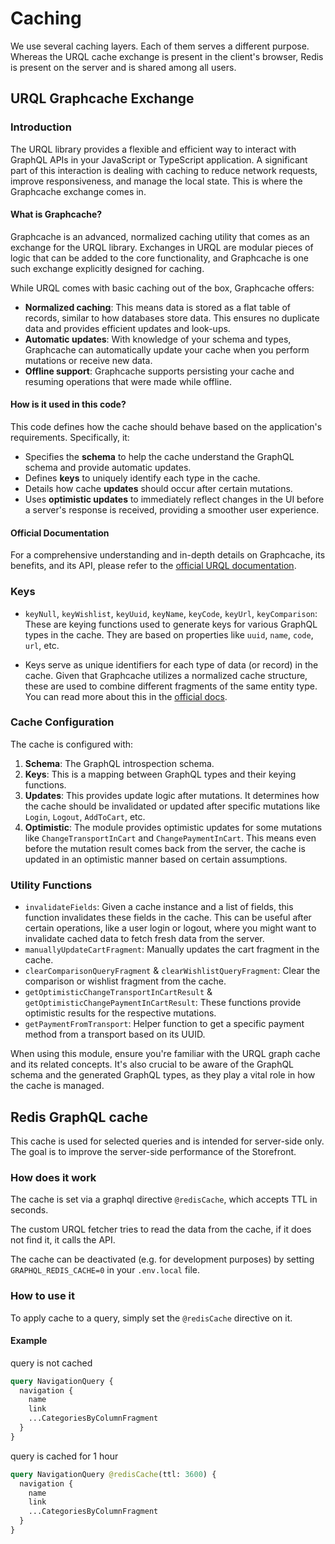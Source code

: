 # Caching

We use several caching layers. Each of them serves a different purpose. Whereas the URQL cache exchange is present in the client's browser, Redis is present on the server and is shared among all users.

## URQL Graphcache Exchange

### Introduction

The URQL library provides a flexible and efficient way to interact with GraphQL APIs in your JavaScript or TypeScript application. A significant part of this interaction is dealing with caching to reduce network requests, improve responsiveness, and manage the local state. This is where the Graphcache exchange comes in.

#### What is Graphcache?

Graphcache is an advanced, normalized caching utility that comes as an exchange for the URQL library. Exchanges in URQL are modular pieces of logic that can be added to the core functionality, and Graphcache is one such exchange explicitly designed for caching.

While URQL comes with basic caching out of the box, Graphcache offers:

- **Normalized caching**: This means data is stored as a flat table of records, similar to how databases store data. This ensures no duplicate data and provides efficient updates and look-ups.
- **Automatic updates**: With knowledge of your schema and types, Graphcache can automatically update your cache when you perform mutations or receive new data.
- **Offline support**: Graphcache supports persisting your cache and resuming operations that were made while offline.

#### How is it used in this code?

This code defines how the cache should behave based on the application's requirements. Specifically, it:

- Specifies the **schema** to help the cache understand the GraphQL schema and provide automatic updates.
- Defines **keys** to uniquely identify each type in the cache.
- Details how cache **updates** should occur after certain mutations.
- Uses **optimistic updates** to immediately reflect changes in the UI before a server's response is received, providing a smoother user experience.

#### Official Documentation

For a comprehensive understanding and in-depth details on Graphcache, its benefits, and its API, please refer to the [official URQL documentation](https://formidable.com/open-source/urql/docs/graphcache/).

### Keys

- `keyNull`, `keyWishlist`, `keyUuid`, `keyName`, `keyCode`, `keyUrl`, `keyComparison`: These are keying functions used to generate keys for various GraphQL types in the cache. They are based on properties like `uuid`, `name`, `code`, `url`, etc.

- Keys serve as unique identifiers for each type of data (or record) in the cache. Given that Graphcache utilizes a normalized cache structure, these are used to combine different fragments of the same entity type. You can read more about this in the [official docs](https://formidable.com/open-source/urql/docs/graphcache/normalized-caching/#custom-keys-and-non-keyable-entities).

### Cache Configuration

The cache is configured with:

1. **Schema**: The GraphQL introspection schema.
2. **Keys**: This is a mapping between GraphQL types and their keying functions.
3. **Updates**: This provides update logic after mutations. It determines how the cache should be invalidated or updated after specific mutations like `Login`, `Logout`, `AddToCart`, etc.
4. **Optimistic**: The module provides optimistic updates for some mutations like `ChangeTransportInCart` and `ChangePaymentInCart`. This means even before the mutation result comes back from the server, the cache is updated in an optimistic manner based on certain assumptions.

### Utility Functions

- `invalidateFields`: Given a cache instance and a list of fields, this function invalidates these fields in the cache. This can be useful after certain operations, like a user login or logout, where you might want to invalidate cached data to fetch fresh data from the server.
- `manuallyUpdateCartFragment`: Manually updates the cart fragment in the cache.
- `clearComparisonQueryFragment` & `clearWishlistQueryFragment`: Clear the comparison or wishlist fragment from the cache.
- `getOptimisticChangeTransportInCartResult` & `getOptimisticChangePaymentInCartResult`: These functions provide optimistic results for the respective mutations.
- `getPaymentFromTransport`: Helper function to get a specific payment method from a transport based on its UUID.

When using this module, ensure you're familiar with the URQL graph cache and its related concepts. It's also crucial to be aware of the GraphQL schema and the generated GraphQL types, as they play a vital role in how the cache is managed.

## Redis GraphQL cache

This cache is used for selected queries and is intended for server-side only. The goal is to improve the server-side performance of the Storefront.

### How does it work

The cache is set via a graphql directive `@redisCache`, which accepts TTL in seconds.

The custom URQL fetcher tries to read the data from the cache, if it does not find it, it calls the API.

The cache can be deactivated (e.g. for development purposes) by setting `GRAPHQL_REDIS_CACHE=0` in your `.env.local` file.

### How to use it

To apply cache to a query, simply set the `@redisCache` directive on it.

#### Example

query is not cached

```graphql
query NavigationQuery {
  navigation {
    name
    link
    ...CategoriesByColumnFragment
  }
}
```

query is cached for 1 hour

```graphql
query NavigationQuery @redisCache(ttl: 3600) {
  navigation {
    name
    link
    ...CategoriesByColumnFragment
  }
}
```
